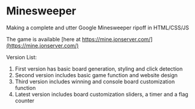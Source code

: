 # Minesweeper
Making a complete and utter Google Minesweeper ripoff in HTML/CSS/JS

The game is available [here at https://mine.jonserver.com/](https://mine.jonserver.com/)

Version List:
1. First version has basic board generation, styling and click detection
2. Second version includes basic game function and website design
3. Third version includes winning and console board customization function
4. Latest version includes board customization sliders, a timer and a flag counter
